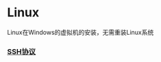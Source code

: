 # Linux
Linux在Windows的虚拟机的安装，无需重装Linux系统
       
### [SSH协议](https://github.com/wgc00/Linux-Ubuntu/blob/master/SSH/sshd.md)

